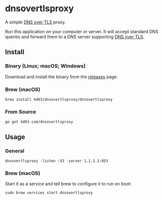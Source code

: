 # dnsovertlsproxy

A simple [DNS over TLS][1] proxy.

Run this application on your computer or server. It will accept standard DNS queries and forward them to a DNS server supporting [DNS over TLS][1].

## Install

### Binary (Linux; macOS; Windows)

Download and install the binary from the [releases](https://github.com/leighmcculloch/dnsovertlsproxy/releases) page.

### Brew (macOS)

```
brew install 4d63/dnsovertlsproxy/dnsovertlsproxy
```

### From Source

```
go get 4d63.com/dnsovertlsproxy
```

## Usage

### General

```
dnsovertlsproxy -listen :53 -server 1.1.1.1:853
```

### Brew (macOS)

Start it as a service and tell brew to configure it to run on boot:

```
sudo brew services start dnsovertlsproxy
```

[1]: https://en.wikipedia.org/wiki/DNS_over_TLS
